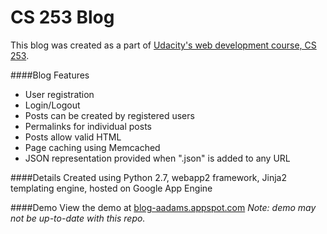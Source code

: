 CS 253 Blog
===========
This blog was created as a part of <a href="https://www.udacity.com/course/cs253">Udacity's web development course, CS 253</a>.

####Blog Features
- User registration
- Login/Logout
- Posts can be created by registered users
- Permalinks for individual posts
- Posts allow valid HTML
- Page caching using Memcached
- JSON representation provided when ".json" is added to any URL

####Details
Created using Python 2.7, webapp2 framework, Jinja2 templating engine, hosted on Google App Engine

####Demo
View the demo at <a href="http://blog-aadams.appspot.com/">blog-aadams.appspot.com</a>
*Note: demo may not be up-to-date with this repo.*
